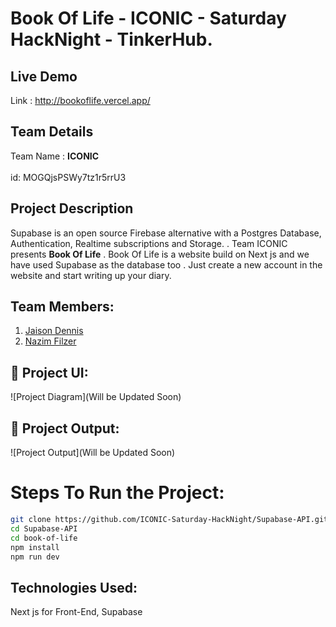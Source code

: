 # Book Of Life - ICONIC - Saturday HackNight - TinkerHub.

## Live Demo 

Link : http://bookoflife.vercel.app/

## Team Details

Team Name : <b>ICONIC</b> <br></br>id: MOGQjsPSWy7tz1r5rrU3

## Project Description

Supabase is an open source Firebase alternative with a Postgres Database, Authentication, Realtime subscriptions and Storage. . Team ICONIC presents <b>Book Of Life</b> . Book Of Life is a website build on Next js and we have used Supabase as the database too . Just create a new account in the website and start writing up your diary.

## Team Members:

1. [Jaison Dennis](https://github.com/jaison080) 
2. [Nazim Filzer](https://github.com/NazimFilzer) 

## 🔧 Project UI:

![Project Diagram](Will be Updated Soon)

## 🔧 Project Output:

![Project Output](Will be Updated Soon)

# Steps To Run the Project:

```bash
git clone https://github.com/ICONIC-Saturday-HackNight/Supabase-API.git
cd Supabase-API
cd book-of-life
npm install
npm run dev
```

## Technologies Used:

Next js for Front-End, Supabase